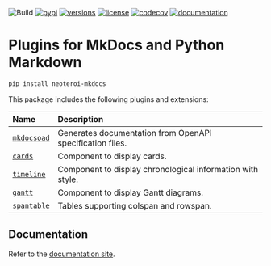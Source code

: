 ![Build](https://github.com/Neoteroi/mkdocs-plugins/workflows/Build/badge.svg)
[![pypi](https://img.shields.io/pypi/v/neoteroi-mkdocs.svg)](https://pypi.python.org/pypi/neoteroi-mkdocs)
[![versions](https://img.shields.io/pypi/pyversions/neoteroi-mkdocs.svg)](https://github.com/neoteroi/mkdocs-plugins)
[![license](https://img.shields.io/github/license/neoteroi/mkdocs-plugins.svg)](https://github.com/neoteroi/mkdocs-plugins/blob/main/LICENSE)
[![codecov](https://codecov.io/gh/Neoteroi/mkdocs-plugins/branch/main/graph/badge.svg)](https://codecov.io/gh/Neoteroi/mkdocs-plugins)
[![documentation](https://img.shields.io/badge/📖-docs-purple)](https://www.neoteroi.dev/mkdocs-plugins/)


# Plugins for MkDocs and Python Markdown

```bash
pip install neoteroi-mkdocs
```

This package includes the following plugins and extensions:

| Name                      | Description                                                |
| :------------------------ | :--------------------------------------------------------- |
| [`mkdocsoad`](#mkdocsoad) | Generates documentation from OpenAPI specification files.  |
| [`cards`](#cards)         | Component to display cards.                                |
| [`timeline`](#timeline)   | Component to display chronological information with style. |
| [`gantt`](#gantt)         | Component to display Gantt diagrams.                       |
| [`spantable`](#spantable) | Tables supporting colspan and rowspan.                     |

## Documentation
Refer to the [documentation site](https://www.neoteroi.dev/mkdocs-plugins/).
